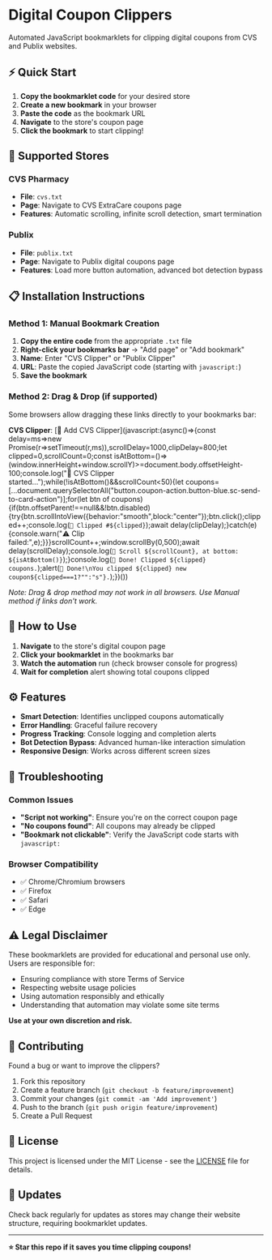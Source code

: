 # Digital Coupon Clippers

Automated JavaScript bookmarklets for clipping digital coupons from CVS and Publix websites.

## ⚡ Quick Start

1. **Copy the bookmarklet code** for your desired store
2. **Create a new bookmark** in your browser
3. **Paste the code** as the bookmark URL
4. **Navigate** to the store's coupon page
5. **Click the bookmark** to start clipping!

## 🏪 Supported Stores

### CVS Pharmacy
- **File**: `cvs.txt`
- **Page**: Navigate to CVS ExtraCare coupons page
- **Features**: Automatic scrolling, infinite scroll detection, smart termination

### Publix
- **File**: `publix.txt` 
- **Page**: Navigate to Publix digital coupons page
- **Features**: Load more button automation, advanced bot detection bypass

## 📋 Installation Instructions

### Method 1: Manual Bookmark Creation
1. **Copy the entire code** from the appropriate `.txt` file
2. **Right-click your bookmarks bar** → "Add page" or "Add bookmark"
3. **Name**: Enter "CVS Clipper" or "Publix Clipper"
4. **URL**: Paste the copied JavaScript code (starting with `javascript:`)
5. **Save the bookmark**

### Method 2: Drag & Drop (if supported)
Some browsers allow dragging these links directly to your bookmarks bar:

**CVS Clipper**: [📎 Add CVS Clipper](javascript:(async()=>{const delay=ms=>new Promise(r=>setTimeout(r,ms)),scrollDelay=1000,clipDelay=800;let clipped=0,scrollCount=0;const isAtBottom=()=>(window.innerHeight+window.scrollY)>=document.body.offsetHeight-100;console.log("📜 CVS Clipper started...");while(!isAtBottom()&&scrollCount<50){let coupons=[...document.querySelectorAll("button.coupon-action.button-blue.sc-send-to-card-action")];for(let btn of coupons){if(btn.offsetParent!==null&&!btn.disabled){try{btn.scrollIntoView({behavior:"smooth",block:"center"});btn.click();clipped++;console.log(`🔘 Clipped #${clipped}`);await delay(clipDelay);}catch(e){console.warn("⚠️ Clip failed:",e);}}}scrollCount++;window.scrollBy(0,500);await delay(scrollDelay);console.log(`📍 Scroll ${scrollCount}, at bottom: ${isAtBottom()}`);}console.log(`🎉 Done! Clipped ${clipped} coupons.`);alert(`🎉 Done!\nYou clipped ${clipped} new coupon${clipped===1?"":"s"}.`);})())

*Note: Drag & drop method may not work in all browsers. Use Manual method if links don't work.*

## 🎯 How to Use

1. **Navigate** to the store's digital coupon page
2. **Click your bookmarklet** in the bookmarks bar
3. **Watch the automation** run (check browser console for progress)
4. **Wait for completion** alert showing total coupons clipped

## ⚙️ Features

- **Smart Detection**: Identifies unclipped coupons automatically
- **Error Handling**: Graceful failure recovery
- **Progress Tracking**: Console logging and completion alerts  
- **Bot Detection Bypass**: Advanced human-like interaction simulation
- **Responsive Design**: Works across different screen sizes

## 🔧 Troubleshooting

### Common Issues
- **"Script not working"**: Ensure you're on the correct coupon page
- **"No coupons found"**: All coupons may already be clipped
- **"Bookmark not clickable"**: Verify the JavaScript code starts with `javascript:`

### Browser Compatibility
- ✅ Chrome/Chromium browsers
- ✅ Firefox
- ✅ Safari
- ✅ Edge

## ⚠️ Legal Disclaimer

These bookmarklets are provided for educational and personal use only. Users are responsible for:

- Ensuring compliance with store Terms of Service
- Respecting website usage policies  
- Using automation responsibly and ethically
- Understanding that automation may violate some site terms

**Use at your own discretion and risk.**

## 🤝 Contributing

Found a bug or want to improve the clippers?

1. Fork this repository
2. Create a feature branch (`git checkout -b feature/improvement`)
3. Commit your changes (`git commit -am 'Add improvement'`)
4. Push to the branch (`git push origin feature/improvement`)
5. Create a Pull Request

## 📄 License

This project is licensed under the MIT License - see the [LICENSE](LICENSE) file for details.

## 🔄 Updates

Check back regularly for updates as stores may change their website structure, requiring bookmarklet updates.

---

**⭐ Star this repo if it saves you time clipping coupons!**